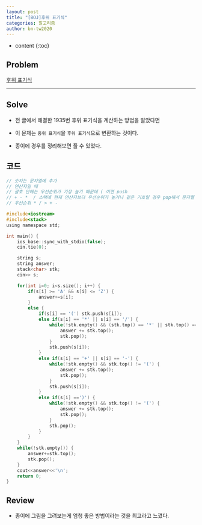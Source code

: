 ```yaml
---
layout: post
title: "[BOJ]후위 표기식"
categories: 알고리즘
author: bn-tw2020
---
```

* content
{:toc}

## Problem

[후위 표기식](https://www.acmicpc.net/problem/1918)




---

## Solve

* 전 글에서 해결한 1935번 후위 표기식을 계산하는 방법을 알았다면

* 이 문제는 `중위 표기식`을 `후위 표기식`으로 변환하는 것이다.

* 종이에 경우를 정리해보면 풀 수 있었다.

## 코드

```c
// 숫자는 문자열에 추가
// 연산자일 때
// 괄호 안에는 우선순위가 가장 높기 때문에 ( 이면 push
// + - *  / 스택에 현재 연산자보다 우선순위가 높거나 같은 기호일 경우 pop해서 문자열 추가 그렇지 않으면 push
// 우선순위 * / > + -

#include<iostream>
#include<stack>
using namespace std;

int main() {
    ios_base::sync_with_stdio(false);
    cin.tie(0);

    string s;
    string answer;
    stack<char> stk;
    cin>> s;

    for(int i=0; i<s.size(); i++) {
        if(s[i] >= 'A' && s[i] <= 'Z') {
            answer+=s[i];
        }
        else {
            if(s[i] == '(') stk.push(s[i]);
            else if(s[i] == '*' || s[i] == '/') {
                while(!stk.empty() && (stk.top() == '*' || stk.top() =='/')) {
                    answer += stk.top();
                    stk.pop();
                }
                stk.push(s[i]);
            }
            else if(s[i] == '+' || s[i] == '-') {
                while(!stk.empty() && stk.top() != '(') {
                    answer += stk.top();
                    stk.pop();
                }
                stk.push(s[i]);
            }
            else if(s[i] ==')') {
                while(!stk.empty() && stk.top() != '(') {
                    answer += stk.top();
                    stk.pop();
                }
                stk.pop();
            }
        }
    }
    while(!stk.empty()) {
        answer+=stk.top();
        stk.pop();
    }
    cout<<answer<<'\n';
    return 0;
}
```

## Review

* 종이에 그림을 그려보는게 엄청 좋은 방법이라는 것을 최고라고 느꼈다.